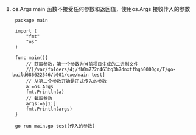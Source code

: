 1. os.Args main 函数不接受任何参数和返回值，使用os.Args 接收传入的参数

        package main

        import (
            "fmt"
            "os"
        )

        func main(){
            // 获取参数，第一个参数为当前项目生成的二进制文件
            //[/var/folders/4j/fh0m772n463bq3h7dnxtfhgh0000gn/T/go-build686622546/b001/exe/main test]
            // 从第二个参数开始是正式传入的参数
            a:=os.Args
            fmt.Println(a)
            // 截取参数
            args:=a[1:]
            fmt.Println(args)
        }

        go run main.go test(传入的参数)